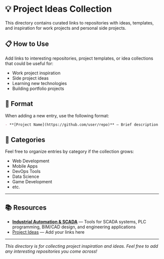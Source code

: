 # 💡 Project Ideas Collection

This directory contains curated links to repositories with ideas, templates, and inspiration for work projects and personal side projects.

## 📋 How to Use

Add links to interesting repositories, project templates, or idea collections that could be useful for:
- Work project inspiration
- Side project ideas
- Learning new technologies
- Building portfolio projects

## 📝 Format

When adding a new entry, use the following format:

```markdown
- **[Project Name](https://github.com/user/repo)** — Brief description of what the project offers and why it's useful.
```

## 🎯 Categories

Feel free to organize entries by category if the collection grows:
- Web Development
- Mobile Apps
- DevOps Tools
- Data Science
- Game Development
- etc.

---

## 📚 Resources

- **[Industrial Automation & SCADA](./industrial-automation-scada.md)** — Tools for SCADA systems, PLC programming, BIM/CAD design, and engineering applications
- [Project Ideas](#) — Add your links here

---

*This directory is for collecting project inspiration and ideas. Feel free to add any interesting repositories you come across!*

